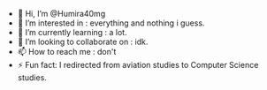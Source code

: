 - 👋 Hi, I’m @Humira40mg
- 👀 I’m interested in : everything and nothing i guess.
- 🌱 I’m currently learning : a lot.
- 💞️ I’m looking to collaborate on : idk.
- 📫 How to reach me : don't 
- ⚡ Fun fact: I redirected from aviation studies to Computer Science studies.

<!---
Humira40mg/Humira40mg is a ✨ special ✨ repository because its `README.md` (this file) appears on your GitHub profile.
You can click the Preview link to take a look at your changes.
--->
